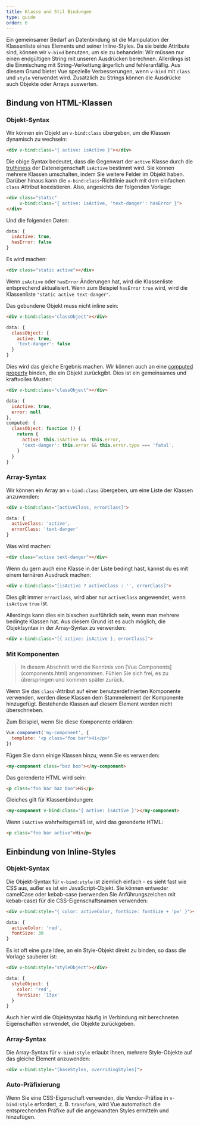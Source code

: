 ```yaml
---
title: Klasse und Stil Bindungen
type: guide
order: 6
---
```


Ein gemeinsamer Bedarf an Datenbindung ist die Manipulation der Klassenliste
eines Elements und seiner Inline-Styles. Da sie beide Attribute sind, können
wir `v-bind` benutzen, um sie zu behandeln: Wir müssen nur einen endgültigen
String mit unseren Ausdrücken berechnen. Allerdings ist die Einmischung mit
String-Verkettung ärgerlich und fehleranfällig. Aus diesem Grund bietet Vue
spezielle Verbesserungen, wenn `v-bind` mit `class` und `style` verwendet wird.
Zusätzlich zu Strings können die Ausdrücke auch Objekte oder Arrays auswerten.

## Bindung von HTML-Klassen

### Objekt-Syntax

Wir können ein Objekt an `v-bind:class` übergeben, um die Klassen dynamisch zu
wechseln:

``` html
<div v-bind:class="{ active: isActive }"></div>
```

Die obige Syntax bedeutet, dass die Gegenwart der `active` Klasse durch die
[truthiness](https://developer.mozilla.org/en-US/docs/Glossary/Truthy) der
Dateneigenschaft `isActive` bestimmt wird. Sie können mehrere Klassen
umschalten, indem Sie weitere Felder im Objekt haben. Darüber hinaus kann die
`v-bind:class`-Richtlinie auch mit dem einfachen `class` Attribut koexistieren.
 Also, angesichts der folgenden Vorlage:

``` html
<div class="static"
     v-bind:class="{ active: isActive, 'text-danger': hasError }">
</div>
```

Und die folgenden Daten:

``` js
data: {
  isActive: true,
  hasError: false
}
```

Es wird machen:

``` html
<div class="static active"></div>
```

Wenn `isActive` oder `hasError` Änderungen hat, wird die Klassenliste entsprechend aktualisiert. Wenn zum Beispiel `hasError` `true` wird, wird die Klassenliste `"static active text-danger"`.

Das gebundene Objekt muss nicht inline sein:

``` html
<div v-bind:class="classObject"></div>
```
``` js
data: {
  classObject: {
    active: true,
    'text-danger': false
  }
}
```

Dies wird das gleiche Ergebnis machen. Wir können auch an eine [computed property](computed.html) binden, die ein Objekt zurückgibt. Dies ist ein gemeinsames und kraftvolles Muster:

``` html
<div v-bind:class="classObject"></div>
```
``` js
data: {
  isActive: true,
  error: null
},
computed: {
  classObject: function () {
    return {
      active: this.isActive && !this.error,
      'text-danger': this.error && this.error.type === 'fatal',
    }
  }
}
```

### Array-Syntax

Wir können ein Array an `v-bind:class` übergeben, um eine Liste der Klassen anzuwenden:

``` html
<div v-bind:class="[activeClass, errorClass]">
```
``` js
data: {
  activeClass: 'active',
  errorClass: 'text-danger'
}
```

Was wird machen:

``` html
<div class="active text-danger"></div>
```

Wenn du gern auch eine Klasse in der Liste bedingt hast, kannst du es mit einem ternären Ausdruck machen:

``` html
<div v-bind:class="[isActive ? activeClass : '', errorClass]">
```

Dies gilt immer `errorClass`, wird aber nur `activeClass` angewendet, wenn `isActive` `true` ist.

Allerdings kann dies ein bisschen ausführlich sein, wenn man mehrere bedingte Klassen hat. Aus diesem Grund ist es auch möglich, die Objektsyntax in der Array-Syntax zu verwenden:

``` html
<div v-bind:class="[{ active: isActive }, errorClass]">
```

### Mit Komponenten

> In diesem Abschnitt wird die Kenntnis von [Vue Components] (components.html) angenommen. Fühlen Sie sich frei, es zu überspringen und kommen später zurück.

Wenn Sie das `class`-Attribut auf einer benutzerdefinierten Komponente verwenden, werden diese Klassen dem Stammelement der Komponente hinzugefügt. Bestehende Klassen auf diesem Element werden nicht überschrieben.

Zum Beispiel, wenn Sie diese Komponente erklären:

``` js
Vue.component('my-component', {
  template: '<p class="foo bar">Hi</p>'
})
```

Fügen Sie dann einige Klassen hinzu, wenn Sie es verwenden:

``` html
<my-component class="baz boo"></my-component>
```

Das gerenderte HTML wird sein:

``` html
<p class="foo bar baz boo">Hi</p>
```

Gleiches gilt für Klassenbindungen:

``` html
<my-component v-bind:class="{ active: isActive }"></my-component>
```

Wenn `isActive` wahrheitsgemäß ist, wird das gerenderte HTML:

``` html
<p class="foo bar active">Hi</p>
```

## Einbindung von Inline-Styles

### Objekt-Syntax

Die Objekt-Syntax für `v-bind:style` ist ziemlich einfach - es sieht fast wie CSS aus, außer es ist ein JavaScript-Objekt. Sie können entweder camelCase oder kebab-case (verwenden Sie Anführungszeichen mit kebab-case) für die CSS-Eigenschaftsnamen verwenden:

``` html
<div v-bind:style="{ color: activeColor, fontSize: fontSize + 'px' }"></div>
```
``` js
data: {
  activeColor: 'red',
  fontSize: 30
}
```

Es ist oft eine gute Idee, an ein Style-Objekt direkt zu binden, so dass die Vorlage sauberer ist:

``` html
<div v-bind:style="styleObject"></div>
```
``` js
data: {
  styleObject: {
    color: 'red',
    fontSize: '13px'
  }
}
```

Auch hier wird die Objektsyntax häufig in Verbindung mit berechneten Eigenschaften verwendet, die Objekte zurückgeben.

### Array-Syntax

Die Array-Syntax für `v-bind:style` erlaubt Ihnen, mehrere Style-Objekte auf das gleiche Element anzuwenden:

``` html
<div v-bind:style="[baseStyles, overridingStyles]">
```

### Auto-Präfixierung

Wenn Sie eine CSS-Eigenschaft verwenden, die Vendor-Präfixe in `v-bind:style` erfordert, z. B. `transform`, wird Vue automatisch die entsprechenden Präfixe auf die angewandten Styles ermitteln und hinzufügen.
